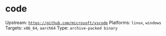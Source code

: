 # code
Upstream: [`https://github.com/microsoft/vscode`](https://github.com/microsoft/vscode)
Platforms: `linux`, `windows`
Targets: `x86_64`, `aarch64`
Type: `archive-packed binary`